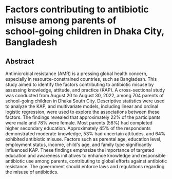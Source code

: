 # Factors contributing to antibiotic misuse among parents of school‑going children in Dhaka City, Bangladesh

## Abstract
Antimicrobial resistance (AMR) is a pressing global health concern, especially in resource-constrained countries, such as Bangladesh. This study aimed to identify the factors contributing to antibiotic misuse by assessing knowledge, attitude, and practice (KAP). A cross-sectional study was conducted from August 20 to August 30, 2022, among 704 parents of school-going children in Dhaka South City. Descriptive statistics were used to analyze the KAP, and multivariate models, including linear and ordinal logistic regression, were used to explore the associations between these factors. The findings revealed that approximately 22% of the participants were male and 78% were female. Most parents (58%) had completed higher secondary education. Approximately 45% of the respondents demonstrated moderate knowledge, 53% had uncertain attitudes, and 64% exhibited antibiotic misuse. Factors such as parental age, education level, employment status, income, child's age, and family type significantly influenced KAP. These findings emphasize the importance of targeted education and awareness initiatives to enhance knowledge and responsible antibiotic use among parents, contributing to global efforts against antibiotic resistance. The government should enforce laws and regulations regarding the misuse of antibiotics.
